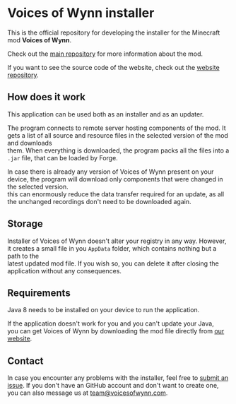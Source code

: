 # Voices of Wynn installer

This is the official repository for developing the installer for the Minecraft mod **Voices of Wynn**.

Check out the [main repository](https://github.com/Team-VoW/WynncraftVoiceProject) for more information about the mod.

If you want to see the source code of the website, check out the [website repository](https://github.com/Team-VoW/VoicesOfWynn-Website).

## How does it work

This application can be used both as an installer and as an updater.

The program connects to remote server hosting components of the mod. It gets a list of all source and resource files in the selected version of the mod and downloads  
them. When everything is downloaded, the program packs all the files into a `.jar` file, that can be loaded by Forge.

In case there is already any version of Voices of Wynn present on your device, the program will download only components that were changed in the selected version.  
this can enormously reduce the data transfer required for an update, as all the unchanged recordings don't need to be downloaded again.

## Storage

Installer of Voices of Wynn doesn't alter your registry in any way. However, it creates a small file in you `AppData` folder, which contains nothing but a path to the  
latest updated mod file. If you wish so, you can delete it after closing the application without any consequences.

## Requirements

Java 8 needs to be installed on your device to run the application.

If the application doesn't work for you and you can't update your Java,  
you can get Voices of Wynn by downloading the mod file directly from [our website](https://voicesofwynn.com).

## Contact

In case you encounter any problems with the installer, feel free to [submit an issue](https://github.com/Team-VoW/500mb_jar_installer/issues/new).
If you don't have an GitHub account and don't want to create one, you can also message us at [team@voicesofwynn.com](mailto:team@voicesofwynn.com).
